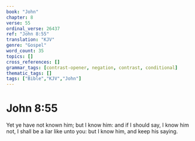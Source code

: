 ```yaml
---
book: "John"
chapter: 8
verse: 55
ordinal_verse: 26437
ref: "John 8:55"
translation: "KJV"
genre: "Gospel"
word_count: 35
topics: []
cross_references: []
grammar_tags: [contrast-opener, negation, contrast, conditional]
thematic_tags: []
tags: ["Bible","KJV","John"]
---
```


# John 8:55

Yet ye have not known him; but I know him: and if I should say, I know him not, I shall be a liar like unto you: but I know him, and keep his saying.
